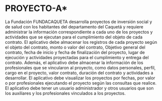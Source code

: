 # PROYECTO-A*

La Fundación FUNDACAQUETA desarrolla proyectos de inversión social y de salud con los habitantes del departamento del Caquetá y requiere administrar la información correspondiente a cada uno de los proyectos y actividades que se ejecutan para el cumplimiento del objeto de cada contrato. El aplicativo debe almacenar los registros de cada proyecto según el objeto del contrato, monto o valor del contrato, Objetivo general del contrato, fecha de inicio y fecha de finalización del proyecto, lugar de ejecución y actividades proyectadas para el cumplimiento y entrega del contrato. Además, el aplicativo debe almacenar la información de los profesionales que se vincularon al proyecto, como datos personales, perfil, cargo en el proyecto, valor contrato, duración del contrato y actividades a desarrollar.
El aplicativo debe visualizar los proyectos por fechas, por valor o por profesionales ejecutando el proyecto según las consultas que realice.
El aplicativo debe tener un usuario administrador y otros usuarios que son los auxiliares y los profesionales vinculados a los proyectos.
